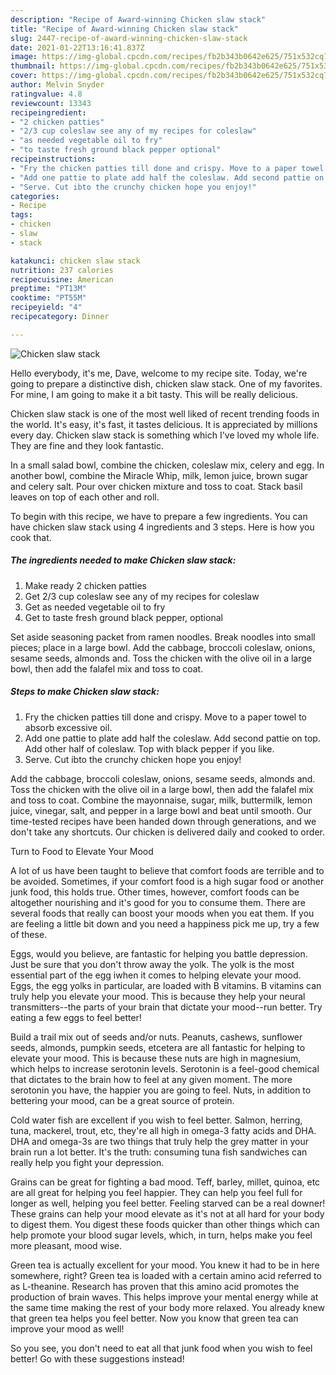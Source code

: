 ```yaml
---
description: "Recipe of Award-winning Chicken slaw stack"
title: "Recipe of Award-winning Chicken slaw stack"
slug: 2447-recipe-of-award-winning-chicken-slaw-stack
date: 2021-01-22T13:16:41.837Z
image: https://img-global.cpcdn.com/recipes/fb2b343b0642e625/751x532cq70/chicken-slaw-stack-recipe-main-photo.jpg
thumbnail: https://img-global.cpcdn.com/recipes/fb2b343b0642e625/751x532cq70/chicken-slaw-stack-recipe-main-photo.jpg
cover: https://img-global.cpcdn.com/recipes/fb2b343b0642e625/751x532cq70/chicken-slaw-stack-recipe-main-photo.jpg
author: Melvin Snyder
ratingvalue: 4.8
reviewcount: 13343
recipeingredient:
- "2 chicken patties"
- "2/3 cup coleslaw see any of my recipes for coleslaw"
- "as needed vegetable oil to fry"
- "to taste fresh ground black pepper optional"
recipeinstructions:
- "Fry the chicken patties till done and crispy. Move to a paper towel to absorb excessive oil."
- "Add one pattie to plate add half the coleslaw. Add second pattie on top. Add other half of coleslaw. Top with black pepper if you like."
- "Serve. Cut ibto the crunchy chicken hope you enjoy!"
categories:
- Recipe
tags:
- chicken
- slaw
- stack

katakunci: chicken slaw stack 
nutrition: 237 calories
recipecuisine: American
preptime: "PT13M"
cooktime: "PT55M"
recipeyield: "4"
recipecategory: Dinner

---
```



![Chicken slaw stack](https://img-global.cpcdn.com/recipes/fb2b343b0642e625/751x532cq70/chicken-slaw-stack-recipe-main-photo.jpg)

Hello everybody, it's me, Dave, welcome to my recipe site. Today, we're going to prepare a distinctive dish, chicken slaw stack. One of my favorites. For mine, I am going to make it a bit tasty. This will be really delicious.

Chicken slaw stack is one of the most well liked of recent trending foods in the world. It's easy, it's fast, it tastes delicious. It is appreciated by millions every day. Chicken slaw stack is something which I've loved my whole life. They are fine and they look fantastic.

In a small salad bowl, combine the chicken, coleslaw mix, celery and egg. In another bowl, combine the Miracle Whip, milk, lemon juice, brown sugar and celery salt. Pour over chicken mixture and toss to coat. Stack basil leaves on top of each other and roll.


To begin with this recipe, we have to prepare a few ingredients. You can have chicken slaw stack using 4 ingredients and 3 steps. Here is how you cook that.

<!--inarticleads1-->

##### The ingredients needed to make Chicken slaw stack:

1. Make ready 2 chicken patties
1. Get 2/3 cup coleslaw see any of my recipes for coleslaw
1. Get as needed vegetable oil to fry
1. Get to taste fresh ground black pepper, optional


Set aside seasoning packet from ramen noodles. Break noodles into small pieces; place in a large bowl. Add the cabbage, broccoli coleslaw, onions, sesame seeds, almonds and. Toss the chicken with the olive oil in a large bowl, then add the falafel mix and toss to coat. 

<!--inarticleads2-->

##### Steps to make Chicken slaw stack:

1. Fry the chicken patties till done and crispy. Move to a paper towel to absorb excessive oil.
1. Add one pattie to plate add half the coleslaw. Add second pattie on top. Add other half of coleslaw. Top with black pepper if you like.
1. Serve. Cut ibto the crunchy chicken hope you enjoy!


Add the cabbage, broccoli coleslaw, onions, sesame seeds, almonds and. Toss the chicken with the olive oil in a large bowl, then add the falafel mix and toss to coat. Combine the mayonnaise, sugar, milk, buttermilk, lemon juice, vinegar, salt, and pepper in a large bowl and beat until smooth. Our time-tested recipes have been handed down through generations, and we don&#39;t take any shortcuts. Our chicken is delivered daily and cooked to order. 

Turn to Food to Elevate Your Mood


A lot of us have been taught to believe that comfort foods are terrible and to be avoided. Sometimes, if your comfort food is a high sugar food or another junk food, this holds true. Other times, however, comfort foods can be altogether nourishing and it's good for you to consume them. There are several foods that really can boost your moods when you eat them. If you are feeling a little bit down and you need a happiness pick me up, try a few of these.

Eggs, would you believe, are fantastic for helping you battle depression. Just be sure that you don't throw away the yolk. The yolk is the most essential part of the egg iwhen it comes to helping elevate your mood. Eggs, the egg yolks in particular, are loaded with B vitamins. B vitamins can truly help you elevate your mood. This is because they help your neural transmitters--the parts of your brain that dictate your mood--run better. Try eating a few eggs to feel better!

Build a trail mix out of seeds and/or nuts. Peanuts, cashews, sunflower seeds, almonds, pumpkin seeds, etcetera are all fantastic for helping to elevate your mood. This is because these nuts are high in magnesium, which helps to increase serotonin levels. Serotonin is a feel-good chemical that dictates to the brain how to feel at any given moment. The more serotonin you have, the happier you are going to feel. Nuts, in addition to bettering your mood, can be a great source of protein.

Cold water fish are excellent if you wish to feel better. Salmon, herring, tuna, mackerel, trout, etc, they're all high in omega-3 fatty acids and DHA. DHA and omega-3s are two things that truly help the grey matter in your brain run a lot better. It's the truth: consuming tuna fish sandwiches can really help you fight your depression. 

Grains can be great for fighting a bad mood. Teff, barley, millet, quinoa, etc are all great for helping you feel happier. They can help you feel full for longer as well, helping you feel better. Feeling starved can be a real downer! These grains can help your mood elevate as it's not at all hard for your body to digest them. You digest these foods quicker than other things which can help promote your blood sugar levels, which, in turn, helps make you feel more pleasant, mood wise.

Green tea is actually excellent for your mood. You knew it had to be in here somewhere, right? Green tea is loaded with a certain amino acid referred to as L-theanine. Research has proven that this amino acid promotes the production of brain waves. This helps improve your mental energy while at the same time making the rest of your body more relaxed. You already knew that green tea helps you feel better. Now you know that green tea can improve your mood as well!

So you see, you don't need to eat all that junk food when you wish to feel better! Go  with  these suggestions  instead!

